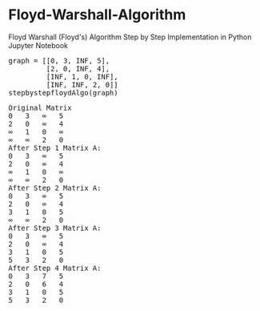# Floyd-Warshall-Algorithm
Floyd Warshall (Floyd's) Algorithm Step by Step Implementation in Python Jupyter Notebook

<pre><span></span><span class="n">graph</span> <span class="o">=</span> <span class="p">[[</span><span class="mi">0</span><span class="p">,</span> <span class="mi">3</span><span class="p">,</span> <span class="n">INF</span><span class="p">,</span> <span class="mi">5</span><span class="p">],</span>
         <span class="p">[</span><span class="mi">2</span><span class="p">,</span> <span class="mi">0</span><span class="p">,</span> <span class="n">INF</span><span class="p">,</span> <span class="mi">4</span><span class="p">],</span>
         <span class="p">[</span><span class="n">INF</span><span class="p">,</span> <span class="mi">1</span><span class="p">,</span> <span class="mi">0</span><span class="p">,</span> <span class="n">INF</span><span class="p">],</span>
         <span class="p">[</span><span class="n">INF</span><span class="p">,</span> <span class="n">INF</span><span class="p">,</span> <span class="mi">2</span><span class="p">,</span> <span class="mi">0</span><span class="p">]]</span>
<span class="n">stepbystepfloydAlgo</span><span class="p">(</span><span class="n">graph</span><span class="p">)</span>
</pre>
<pre>Original Matrix
0	3	∞	5	
2	0	∞	4	
∞	1	0	∞	
∞	∞	2	0	
After Step 1 Matrix A:
0	3	∞	5	
2	0	∞	4	
∞	1	0	∞	
∞	∞	2	0	
After Step 2 Matrix A:
0	3	∞	5	
2	0	∞	4	
3	1	0	5	
∞	∞	2	0	
After Step 3 Matrix A:
0	3	∞	5	
2	0	∞	4	
3	1	0	5	
5	3	2	0	
After Step 4 Matrix A:
0	3	7	5	
2	0	6	4	
3	1	0	5	
5	3	2	0	
</pre>
